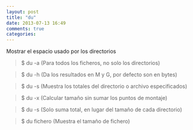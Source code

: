 ```yaml
---
layout: post
title: "du"
date: 2013-07-13 16:49
comments: true
categories: 
---
```

Mostrar el espacio usado por los directorios 

>$ du -a (Para todos los ficheros, no solo los directorios) 

>$ du -h (Da los resultados en M y G, por defecto son en bytes) 

>$ du -s (Muestra los totales del directorio o archivo especificados)

>$ du -x (Calcular tamaño sin sumar los puntos de montaje)

>$ du -s (Solo suma total, en lugar del tamaño de cada directorio)

>$ du fichero (Muestra el tamaño de fichero)

